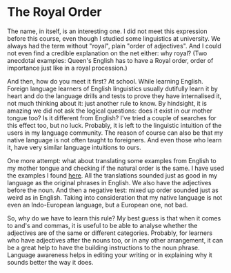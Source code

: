The Royal Order
===============

The name, in itself, is an interesting one. I did not meet this expression before this course, even though I studied some linguistics at university. We always had the term without "royal", plain "order of adjectives". And I could not even find a credible explanation on the net either: why royal? (Two anecdotal examples: Queen's English has to have a Royal order, order of importance just like in a royal procession.) 

And then, how do you meet it first? At school. While learning English. Foreign language learners of English linguistics usually dutifully learn it by heart and do the language drills and tests to prove they have internalised it, not much thinking about it: just another rule to know. By hindsight, it is amazing we did not ask the logical questions: does it exist in our mother tongue too? Is it different from English? I've tried a couple of searches for this effect too, but no luck. Probably, it is left to the linguistic intuition of the users in my language community. The reason of course can also be that my native language is not often taught to foreigners. And even those who learn it, have very similar language intuitions to ours.

One more attempt: what about translating some examples from English to my mother tongue and checking if the natural order is the same. I have used the examples I found [here](http://grammar.ccc.commnet.edu/grammar/adjective_order.htm). All the translations sounded just as good in my language as the original phrases in English. We also have the adjectives before the noun. And then a negative test: mixed up order sounded just as weird as in English. Taking into consideration that my native language is not even an Indo-European language, but a European one, not bad.

So, why do we have to learn this rule? My best guess is that when it comes to and's and commas, it is useful to be able to analyse whether the adjectives are of the same or different categories. Probably, for learners who have adjectives after the nouns too, or in any other arrangement, it can be a great help to have the building instructions to the noun phrase. Language awareness helps in editing your writing or in explaining why it sounds better the way it does.
